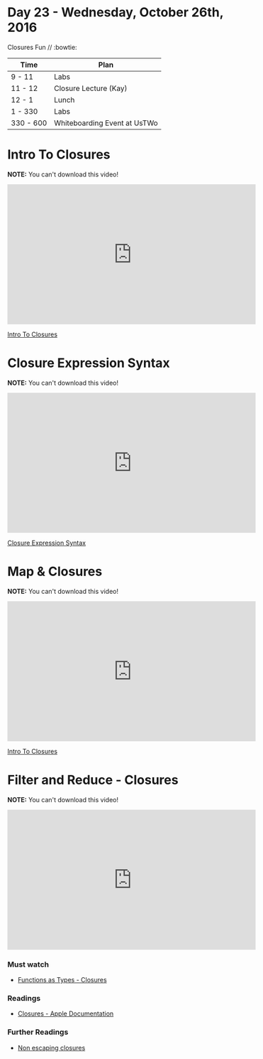 # Day 23 - Wednesday, October 26th, 2016

Closures Fun // :bowtie:


Time        |   Plan   |
----------------|-------
9 - 11 | Labs
11 - 12      | Closure Lecture (Kay)
12 - 1    | Lunch
1 - 330 | Labs
330 - 600| Whiteboarding Event at UsTWo

# Intro To Closures

**NOTE:** You can't download this video!

<iframe width="560" height="315" src="https://www.youtube.com/embed/bEOtJ1bC0nk?rel=0&modestbranding=1" frameborder="0" allowfullscreen></iframe><p><a href="https://www.youtube.com/watch?v=bEOtJ1bC0nk">Intro To Closures</a></p>

# Closure Expression Syntax


**NOTE:** You can't download this video!

<iframe width="560" height="315" src="https://www.youtube.com/embed/JztqpRJ6fsw?rel=0&modestbranding=1" frameborder="0" allowfullscreen></iframe><p><a href="https://www.youtube.com/watch?v=JztqpRJ6fsw">Closure Expression Syntax</a></p>

# Map & Closures


**NOTE:** You can't download this video!

<iframe width="560" height="315" src="https://www.youtube.com/embed/Q3wfJCfxhnw?rel=0&modestbranding=1" frameborder="0" allowfullscreen></iframe><p><a href="https://www.youtube.com/watch?v=Q3wfJCfxhnw">Intro To Closures</a></p>

# Filter and Reduce - Closures


**NOTE:** You can't download this video!

<iframe width="560" height="315" src="https://www.youtube.com/embed/ievEyDNq2WU?rel=0&modestbranding=1" frameborder="0" allowfullscreen></iframe><p><a href="https://www.youtube.com/watch?v=ievEyDNq2WU"></a></p>

### Must watch

* [Functions as Types - Closures](https://www.youtube.com/watch?v=AbGul81_X4s)

### Readings

* [Closures - Apple Documentation](https://developer.apple.com/library/content/documentation/Swift/Conceptual/Swift_Programming_Language/Closures.html#//apple_ref/doc/uid/TP40014097-CH11-ID94)


### Further Readings
* [Non escaping closures](https://oleb.net/blog/2016/10/optional-non-escaping-closures/?utm_campaign=This%2BWeek%2Bin%2BSwift&utm_medium=web&utm_source=This_Week_in_Swift_106)


